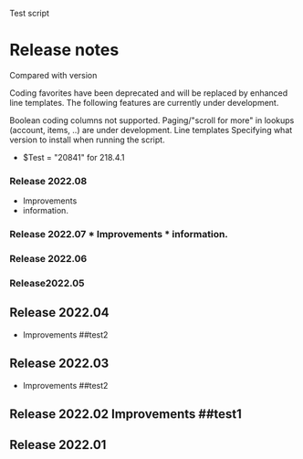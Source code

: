 Test script

# Release notes
Compared with version 

Coding favorites have been deprecated and will be replaced by enhanced line templates.
The following features are currently under development.

Boolean coding columns not supported.
Paging/"scroll for more" in lookups (account, items, ..) are under development.
Line templates
Specifying what version to install when running the script.
* $Test = "20841" for 218.4.1
### Release  2022.08 
* Improvements  
* information.
### Release  2022.07 * Improvements  * information.
### Release 2022.06
### Release2022.05
## Release 2022.04 
- Improvements  ##test2
## Release 2022.03 
- Improvements  ##test2
## Release 2022.02 Improvements  ##test1


## Release 2022.01
